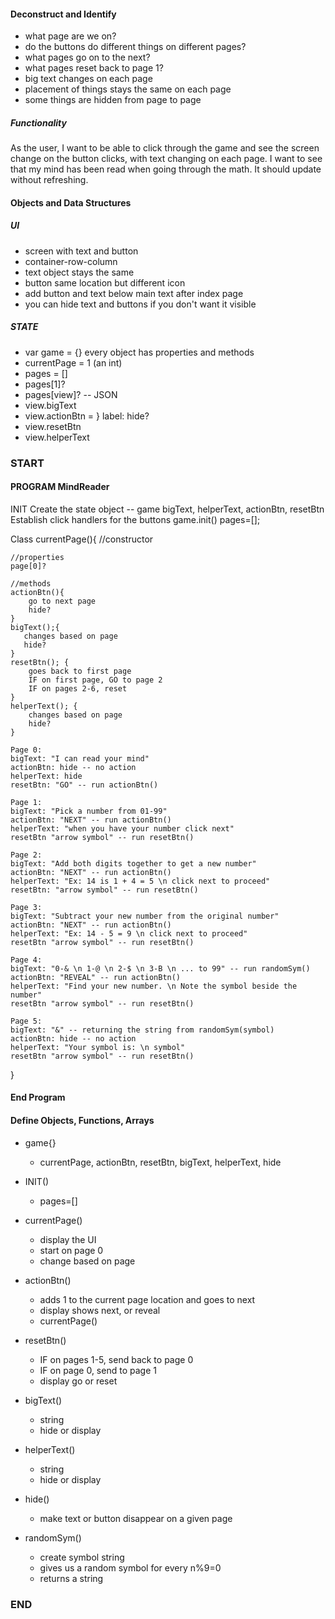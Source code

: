 #### Deconstruct and Identify
* what page are we on?
* do the buttons do different things on different pages?
* what pages go on to the next?
* what pages reset back to page 1?
* big text changes on each page
* placement of things stays the same on each page
* some things are hidden from page to page

##### Functionality
As the user, I want to be able to click through the game and see the screen change on the button clicks, with text changing on each page. I want to see that my mind has been read when going through the math. It should update without refreshing.

#### Objects and Data Structures
##### UI
* screen with text and button
* container-row-column
* text object stays the same
* button same location but different icon
* add button and text below main text after index page
* you can hide text and buttons if you don't want it visible

##### STATE
* var game = {} every object has properties and methods
* currentPage = 1 (an int)
* pages = []
* pages[1]?
* pages[view]? -- JSON
* view.bigText
* view.actionBtn = } label: hide?
* view.resetBtn
* view.helperText

### START

#### PROGRAM MindReader

INIT
    Create the state object -- game
        bigText, helperText, actionBtn, resetBtn
    Establish click handlers for the buttons
    game.init()
    pages=[];

Class currentPage(){
    //constructor
    
    //properties
    page[0]?

    //methods
    actionBtn(){
        go to next page
        hide?
    }
    bigText();{
       changes based on page 
       hide?
    }
    resetBtn(); {
        goes back to first page
        IF on first page, GO to page 2
        IF on pages 2-6, reset
    } 
    helperText(); {
        changes based on page
        hide?
    }

    Page 0:
    bigText: "I can read your mind"
    actionBtn: hide -- no action
    helperText: hide
    resetBtn: "GO" -- run actionBtn()

    Page 1:
    bigText: "Pick a number from 01-99"
    actionBtn: "NEXT" -- run actionBtn()
    helperText: "when you have your number click next"
    resetBtn "arrow symbol" -- run resetBtn()

    Page 2:
    bigText: "Add both digits together to get a new number"
    actionBtn: "NEXT" -- run actionBtn()
    helperText: "Ex: 14 is 1 + 4 = 5 \n click next to proceed"
    resetBtn: "arrow symbol" -- run resetBtn()

    Page 3:
    bigText: "Subtract your new number from the original number"
    actionBtn: "NEXT" -- run actionBtn()
    helperText: "Ex: 14 - 5 = 9 \n click next to proceed"
    resetBtn "arrow symbol" -- run resetBtn()

    Page 4:
    bigText: "0-& \n 1-@ \n 2-$ \n 3-B \n ... to 99" -- run randomSym()
    actionBtn: "REVEAL" -- run actionBtn()
    helperText: "Find your new number. \n Note the symbol beside the number"
    resetBtn "arrow symbol" -- run resetBtn()

    Page 5:
    bigText: "&" -- returning the string from randomSym(symbol)
    actionBtn: hide -- no action
    helperText: "Your symbol is: \n symbol"
    resetBtn "arrow symbol" -- run resetBtn()
}

#### End Program

#### Define Objects, Functions, Arrays
* game{}
  * currentPage, actionBtn, resetBtn, bigText, helperText, hide

* INIT()
  * pages=[]

* currentPage()
  * display the UI
  * start on page 0
  * change based on page

* actionBtn()
  * adds 1 to the current page location and goes to next
  * display shows next, or reveal
  * currentPage()

* resetBtn()
  * IF on pages 1-5, send back to page 0
  * IF on page 0, send to page 1
  * display go or reset

* bigText()
  * string
  * hide or display

* helperText()
  * string
  * hide or display

* hide()
  * make text or button disappear on a given page

* randomSym()
  * create symbol string
  * gives us a random symbol for every n%9=0
  * returns a string

### END

